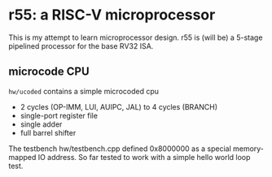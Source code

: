 # r55: a RISC-V microprocessor

This is my attempt to learn microprocessor design. r55 is (will be) a 5-stage pipelined processor for the base RV32 ISA.

## microcode CPU

`hw/ucoded` contains a simple microcoded cpu

 - 2 cycles (OP-IMM, LUI, AUIPC, JAL) to 4 cycles (BRANCH)
 - single-port register file
 - single adder
 - full barrel shifter

 The testbench hw/testbench.cpp defined 0x8000000 as a special memory-mapped IO address.
 So far tested to work with a simple hello world loop test.
